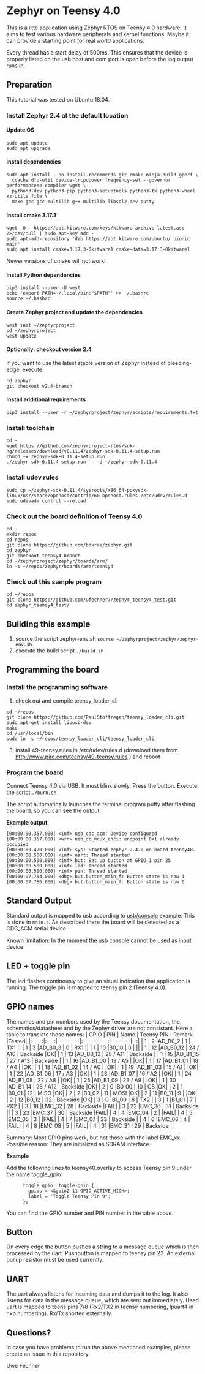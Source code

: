 # Zephyr on Teensy 4.0

This is a litte application using Zephyr RTOS on Teensy 4.0 hardware. It aims to test various hardware peripherals and kernel functions. Maybe it can provide a starting point for real world applications.

Every thread has a start delay of 500ms. This ensures that the device is properly listed on the usb host and com port is open before the log output runs in. 

## Preparation
This tutorial was tested on Ubuntu 18.04. 
### Install Zephyr 2.4 at the default location
#### Update OS ####
```
sudo apt update
sudo apt upgrade
```
#### Install dependencies ####
```
sudo apt install --no-install-recommends git cmake ninja-build gperf \
  ccache dfu-util device-trcpupower frequency-set --governor performanceee-compiler wget \
  python3-dev python3-pip python3-setuptools python3-tk python3-wheel xz-utils file \
  make gcc gcc-multilib g++-multilib libsdl2-dev putty
```
#### Install cmake 3.17.3 ####
```
wget -O - https://apt.kitware.com/keys/kitware-archive-latest.asc 2>/dev/null | sudo apt-key add -
sudo apt-add-repository 'deb https://apt.kitware.com/ubuntu/ bionic main'
sudo apt install cmake=3.17.3-0kitware1 cmake-data=3.17.3-0kitware1
```
Newer versions of cmake will not work!
#### Install Python dependencies ####
```
pip3 install --user -U west
echo 'export PATH=~/.local/bin:"$PATH"' >> ~/.bashrc
source ~/.bashrc
```
#### Create Zephyr project and update the dependencies ####
```
west init ~/zephyrproject
cd ~/zephyrproject
west update
```
#### Optionally: checkout version 2.4 ####
If you want to use the latest stable version of Zephyr instead of bleeding-edge, execute:
```
cd zephyr
git checkout v2.4-branch
```
#### Install additional requirements ####
```
pip3 install --user -r ~/zephyrproject/zephyr/scripts/requirements.txt
```
### Install toolchain
```
cd ~
wget https://github.com/zephyrproject-rtos/sdk-ng/releases/download/v0.11.4/zephyr-sdk-0.11.4-setup.run
chmod +x zephyr-sdk-0.11.4-setup.run
./zephyr-sdk-0.11.4-setup.run -- -d ~/zephyr-sdk-0.11.4
```
### Install udev rules
```
sudo cp ~/zephyr-sdk-0.11.4/sysroots/x86_64-pokysdk-linux/usr/share/openocd/contrib/60-openocd.rules /etc/udev/rules.d
sudo udevadm control --reload
```
### Check out the board definition of Teensy 4.0
```
cd ~
mkdir repos
cd repos
git clone https://github.com/bdkrae/zephyr.git
cd zephyr
git checkout teensy4-branch
cd ~/zephyrproject/zephyr/boards/arm/
ln -s ~/repos/zephyr/boards/arm/teensy4
```
### Check out this sample program
```
cd ~/repos
git clone https://github.com/ufechner7/zephyr_teensy4_test.git
cd zephyr_teensy4_test/
```

## Building this example
1. source the script zephyr-env.sh
```source ~/zephyrproject/zephyr/zephyr-env.sh```
2. execute the build script ```./build.sh```
## Programming the board
### Install the programming software 
1. check out and compile teensy_loader_cli
```
cd ~/repos
git clone https://github.com/PaulStoffregen/teensy_loader_cli.git
sudo apt-get install libusb-dev
make
cd /usr/local/bin
sudo ln -s ~/repos/teensy_loader_cli/teensy_loader_cli
```
3. install 49-teensy.rules in /etc/udev/rules.d (download them from http://www.pjrc.com/teensy/49-teensy.rules ) and reboot

### Program the board
Connect Teensy 4.0 via USB. It must blink slowly. Press the button.
Execute the script ```./burn.sh```

The script automatically launches the terminal program putty after flashing the board, so you can see the output.

**Example output**
```
[00:00:00.357,000] <inf> usb_cdc_acm: Device configured
[00:00:00.357,000] <wrn> usb_dc_mcux_ehci: endpoint 0x1 already occupied
[00:00:00.420,000] <inf> sys: Started zephyr 2.4.0 on board teensy40.
[00:00:00.500,000] <inf> uart: Thread started
[00:00:00.500,000] <inf> but: Set up button at GPIO_1 pin 25
[00:00:00.500,000] <inf> led: Thread started
[00:00:00.500,000] <inf> pin: Thread started
[00:00:07.754,000] <dbg> but.button_main_f: Button state is now 1
[00:00:07.786,000] <dbg> but.button_main_f: Button state is now 0
```

## Standard Output
Standard output is mapped to usb according to [usb/console](https://github.com/zephyrproject-rtos/zephyr/tree/master/samples/subsys/usb/console) example. This is done in ```main.c```. As described there the board will be detected as a CDC_ACM serial device. 

Known limitation: In the moment the usb console cannot be used as input device.

## LED + toggle pin
The led flashes continously to give an visual indication that application is running. The toggle pin is mapped to teensy pin 2 (Teensy 4.0).

## GPIO names
The names and pin numbers used by the Teensy documentation, the schematics/datasheet and by the Zephyr driver are not consistant. Here a table to translate
these names:
| GPIO | PIN | Name    | Teensy PIN | Remark |Tested|
|:----:|:---:|---------|:----------:|--------|:-:|
| 1    | 2   |AD_B0_2  | 1          | TX1 ||
| 1    | 3   |AD_B0_3  | 0          | RX1 ||
| 1    | 10  |B0_10    | 6          |  ||
| 1    | 12  |AD_B0_12 | 24 / A10   | Backside |OK|
| 1    | 13  |AD_B0_13 | 25 / A11   | Backside |
| 1    | 15  |AD_B1_15 | 27 / A13   | Backside |
| 1    | 16  |AD_B1_00 | 19 / A5    | |OK|
| 1    | 17  |AD_B1_01 | 18 / A4    | |OK|
| 1    | 18  |AD_B1_02 | 14 / A0    | |OK|
| 1    | 19  |AD_B1_03 | 15 / A1    | |OK|
| 1    | 22  |AD_B1_06 | 17 / A3    | |OK|
| 1    | 23  |AD_B1_07 | 16 / A2    | |OK|
| 1    | 24  |AD_B1_08 | 22 / A8    | |OK|
| 1    | 25  |AD_B1_09 | 23 / A9    | |OK|
| 1    | 30  |AD_B1_14 | 26 / A12   | Backside |OK|
| 2    | 0   |B0_00 | 10 | CS |OK|
| 2    | 1   |B0_01 | 12 | MISO |OK|
| 2    | 2   |B0_02 | 11 | MOSI |OK|
| 2    | 11  |B0_11 | 9  | |OK|
| 2    | 12  |B0_12 | 32 | Backside |OK|
| 3    | 0   |B1_00 | 8  | TX2 |
| 3    | 1   |B1_01 | 7  | RX2 |
| 3    | 18  |EMC_32 | 28  | Backside |FAIL|
| 3    | 22  |EMC_36 | 31  | Backside ||
| 3    | 23  |EMC_37 | 30  | Backside |FAIL|
| 4    | 4   |EMC_04 | 2  |  |FAIL|
| 4    | 5   |EMC_05 | 3  |  |FAIL|
| 4    | 7   |EMC_07 | 33  | Backside |
| 4    | 6   |EMC_06 | 4  |  |FAIL|
| 4    | 8   |EMC_08 | 5  |  |FAIL|
| 4    | 31  |EMC_31 | 29  | Backside ||


Summary: Most GPIO pins work, but not those with the label EMC_xx . Possible reason: They are initialized as SDRAM interface.

**Example**

Add the following lines to teensy40.overlay to access Teensy pin 9 under the name toggle_gpio:
```   
      toggle_gpio: toggle-gpio {
        gpios = <&gpio2 11 GPIO_ACTIVE_HIGH>;
        label = "Toggle Teensy Pin 9";
      };
```
You can find the GPIO number and PIN number in the table above.

## Button
On every edge the button pushes a string to a message queue which is then processed by the uart. Pushputton is mapped to teensy pin 23. An external pullup resistor must be used currently.

## UART
The uart always listens for incoming data and dumps it to the log. It also listens for data in the message queue, which are sent out immediately. Used uart is mapped to teens pins 7/8 (Rx2/TX2 in teensy numbering, lpuart4 in nxp numbering). Rx/Tx shorted externally.

## Questions?
In case you have problems to run the above mentioned examples, please create an issue in this repository.

Uwe Fechner
